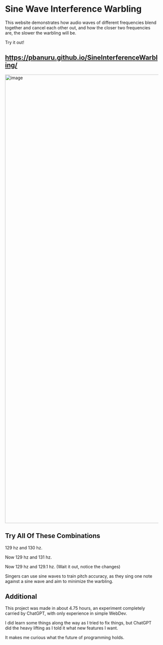 # Sine Wave Interference Warbling
This website demonstrates how audio waves of different frequencies blend together and cancel each other out, and how the closer two frequencies are, the slower the warbling will be.

Try it out!

## https://pbanuru.github.io/SineInterferenceWarbling/

<img width="1470" alt="image" src="https://user-images.githubusercontent.com/55062649/210276499-3439d02e-2799-4be1-8773-184aa925ab1f.png">

## Try All Of These Combinations
129 hz and 130 hz.

Now 129 hz and 131 hz.

Now 129 hz and 129.1 hz. (Wait it out, notice the changes)

Singers can use sine waves to train pitch accuracy, as they sing one note against a sine wave and aim to minimize the warbling.

## Additional
This project was made in about 4.75 hours, an experiment completely carried by ChatGPT, with only experience in simple WebDev.

I did learn some things along the way as I tried to fix things, but ChatGPT did the heavy lifting as I told it what new features I want.

It makes me curious what the future of programming holds.
